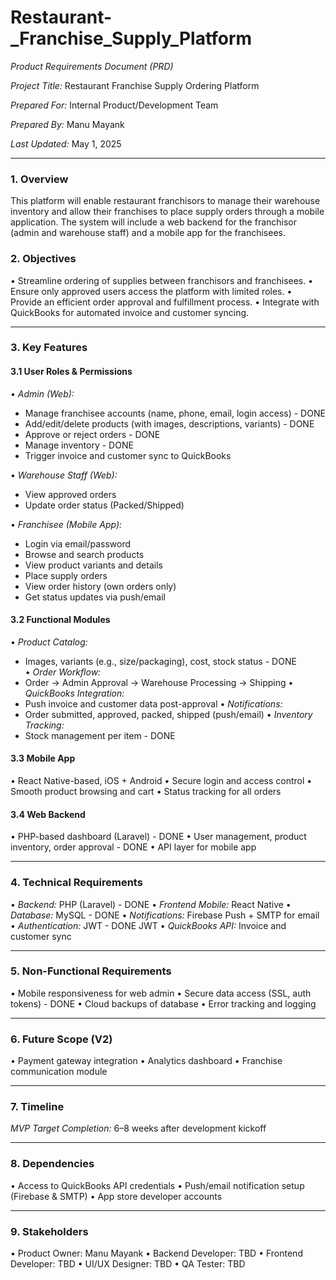 # Restaurant-_Franchise_Supply_Platform
*Product Requirements Document (PRD)*

*Project Title:* Restaurant Franchise Supply Ordering Platform

*Prepared For:* Internal Product/Development Team

*Prepared By:* Manu Mayank

*Last Updated:* May 1, 2025

---

### 1. Overview
This platform will enable restaurant franchisors to manage their warehouse inventory and allow their franchises to place supply orders through a mobile application. The system will include a web backend for the franchisor (admin and warehouse staff) and a mobile app for the franchisees.

### 2. Objectives
•⁠  ⁠Streamline ordering of supplies between franchisors and franchisees.
•⁠  ⁠Ensure only approved users access the platform with limited roles.
•⁠  ⁠Provide an efficient order approval and fulfillment process.
•⁠  ⁠Integrate with QuickBooks for automated invoice and customer syncing.

---

### 3. Key Features

#### 3.1 User Roles & Permissions
•⁠  ⁠*Admin (Web):*
  - Manage franchisee accounts (name, phone, email, login access)  - DONE 
  - Add/edit/delete products (with images, descriptions, variants) - DONE 
  - Approve or reject orders - DONE  
  - Manage inventory - DONE 
  - Trigger invoice and customer sync to QuickBooks

•⁠  ⁠*Warehouse Staff (Web):*
  - View approved orders 
  - Update order status (Packed/Shipped)

•⁠  ⁠*Franchisee (Mobile App):*
  - Login via email/password
  - Browse and search products
  - View product variants and details
  - Place supply orders
  - View order history (own orders only)
  - Get status updates via push/email

#### 3.2 Functional Modules
•⁠  ⁠*Product Catalog:*
  - Images, variants (e.g., size/packaging), cost, stock status - DONE  
•⁠  ⁠*Order Workflow:*
  - Order → Admin Approval → Warehouse Processing → Shipping
•⁠  ⁠*QuickBooks Integration:*
  - Push invoice and customer data post-approval
•⁠  ⁠*Notifications:*
  - Order submitted, approved, packed, shipped (push/email)
•⁠  ⁠*Inventory Tracking:*
  - Stock management per item  - DONE 

#### 3.3 Mobile App
•⁠  ⁠React Native-based, iOS + Android
•⁠  ⁠Secure login and access control
•⁠  ⁠Smooth product browsing and cart
•⁠  ⁠Status tracking for all orders

#### 3.4 Web Backend
•⁠  ⁠PHP-based dashboard (Laravel)  - DONE 
•⁠  ⁠User management, product inventory, order approval  - DONE 
•⁠  ⁠API layer for mobile app

---

### 4. Technical Requirements
•⁠  ⁠*Backend:* PHP (Laravel)  - DONE 
•⁠  ⁠*Frontend Mobile:* React Native
•⁠  ⁠*Database:* MySQL  - DONE 
•⁠  ⁠*Notifications:* Firebase Push + SMTP for email
•⁠  ⁠*Authentication:* JWT - DONE JWT
•⁠  ⁠*QuickBooks API:* Invoice and customer sync

---

### 5. Non-Functional Requirements
•⁠  ⁠Mobile responsiveness for web admin
•⁠  ⁠Secure data access (SSL, auth tokens)  - DONE 
•⁠  ⁠Cloud backups of database
•⁠  ⁠Error tracking and logging

---

### 6. Future Scope (V2)
•⁠  ⁠Payment gateway integration
•⁠  ⁠Analytics dashboard
•⁠  ⁠Franchise communication module

---

### 7. Timeline
*MVP Target Completion:* 6–8 weeks after development kickoff

---

### 8. Dependencies
•⁠  ⁠Access to QuickBooks API credentials
•⁠  ⁠Push/email notification setup (Firebase & SMTP)
•⁠  ⁠App store developer accounts

---

### 9. Stakeholders
•⁠  ⁠Product Owner: Manu Mayank
•⁠  ⁠Backend Developer: TBD
•⁠  ⁠Frontend Developer: TBD
•⁠  ⁠UI/UX Designer: TBD
•⁠  ⁠QA Tester: TBD
